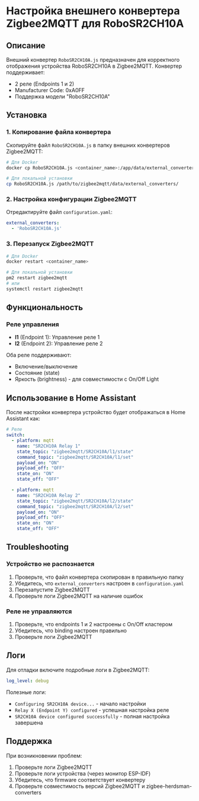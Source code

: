 # Настройка внешнего конвертера Zigbee2MQTT для RoboSR2CH10A

## Описание

Внешний конвертер `RoboSR2CH10A.js` предназначен для корректного отображения устройства RoboSR2CH10A в Zigbee2MQTT. Конвертер поддерживает:

- 2 реле (Endpoints 1 и 2)
- Manufacturer Code: 0xA0FF
- Поддержка модели "RoboSR2CH10A"

## Установка

### 1. Копирование файла конвертера

Скопируйте файл `RoboSR2CH10A.js` в папку внешних конвертеров Zigbee2MQTT:

```bash
# Для Docker
docker cp RoboSR2CH10A.js <container_name>:/app/data/external_converters/

# Для локальной установки
cp RoboSR2CH10A.js /path/to/zigbee2mqtt/data/external_converters/
```

### 2. Настройка конфигурации Zigbee2MQTT

Отредактируйте файл `configuration.yaml`:

```yaml
external_converters:
  - 'RoboSR2CH10A.js'
```

### 3. Перезапуск Zigbee2MQTT

```bash
# Для Docker
docker restart <container_name>

# Для локальной установки
pm2 restart zigbee2mqtt
# или
systemctl restart zigbee2mqtt
```

## Функциональность

### Реле управления

- **l1** (Endpoint 1): Управление реле 1
- **l2** (Endpoint 2): Управление реле 2

Оба реле поддерживают:
- Включение/выключение
- Состояние (state)
- Яркость (brightness) - для совместимости с On/Off Light

## Использование в Home Assistant

После настройки конвертера устройство будет отображаться в Home Assistant как:

```yaml
# Реле
switch:
  - platform: mqtt
    name: "SR2CH10A Relay 1"
    state_topic: "zigbee2mqtt/SR2CH10A/l1/state"
    command_topic: "zigbee2mqtt/SR2CH10A/l1/set"
    payload_on: "ON"
    payload_off: "OFF"
    state_on: "ON"
    state_off: "OFF"

  - platform: mqtt
    name: "SR2CH10A Relay 2"
    state_topic: "zigbee2mqtt/SR2CH10A/l2/state"
    command_topic: "zigbee2mqtt/SR2CH10A/l2/set"
    payload_on: "ON"
    payload_off: "OFF"
    state_on: "ON"
    state_off: "OFF"

```

## Troubleshooting

### Устройство не распознается

1. Проверьте, что файл конвертера скопирован в правильную папку
2. Убедитесь, что `external_converters` настроен в `configuration.yaml`
3. Перезапустите Zigbee2MQTT
4. Проверьте логи Zigbee2MQTT на наличие ошибок


### Реле не управляются

1. Проверьте, что endpoints 1 и 2 настроены с On/Off кластером
2. Убедитесь, что binding настроен правильно
3. Проверьте логи Zigbee2MQTT

## Логи

Для отладки включите подробные логи в Zigbee2MQTT:

```yaml
log_level: debug
```

Полезные логи:
- `Configuring SR2CH10A device...` - начало настройки
- `Relay X (Endpoint Y) configured` - успешная настройка реле
- `SR2CH10A device configured successfully` - полная настройка завершена

## Поддержка

При возникновении проблем:

1. Проверьте логи Zigbee2MQTT
2. Проверьте логи устройства (через монитор ESP-IDF)
3. Убедитесь, что firmware соответствует конвертеру
4. Проверьте совместимость версий Zigbee2MQTT и zigbee-herdsman-converters